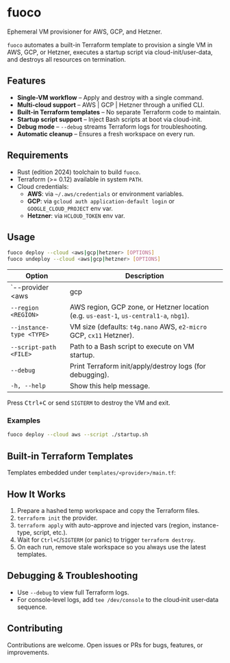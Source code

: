 # fuoco

Ephemeral VM provisioner for AWS, GCP, and Hetzner.

`fuoco` automates a built-in Terraform template to provision a single VM in AWS, GCP, or Hetzner,
executes a startup script via cloud-init/user-data, and destroys all resources on termination.

## Features

- **Single-VM workflow** – Apply and destroy with a single command.
- **Multi-cloud support** – AWS | GCP | Hetzner through a unified CLI.
- **Built-in Terraform templates** – No separate Terraform code to maintain.
- **Startup script support** – Inject Bash scripts at boot via cloud-init.
- **Debug mode** – `--debug` streams Terraform logs for troubleshooting.
- **Automatic cleanup** – Ensures a fresh workspace on every run.

## Requirements

- Rust (edition 2024) toolchain to build `fuoco`.
- Terraform (>= 0.12) available in system `PATH`.
- Cloud credentials:
  - **AWS**: via `~/.aws/credentials` or environment variables.
  - **GCP**: via `gcloud auth application-default login` or `GOOGLE_CLOUD_PROJECT` env var.
  - **Hetzner**: via `HCLOUD_TOKEN` env var.


## Usage

```bash
fuoco deploy --cloud <aws|gcp|hetzner> [OPTIONS]
fuoco undeploy --cloud <aws|gcp|hetzner> [OPTIONS]
```

| Option                       | Description                                                                                  |
|------------------------------|----------------------------------------------------------------------------------------------|
| `--provider <aws|gcp|hetzner>`  | Cloud to deploy (aws, gcp, or hetzner).                                                   |
| `--region <REGION>`          | AWS region, GCP zone, or Hetzner location (e.g. `us-east-1`, `us-central1-a`, `nbg1`).       |
| `--instance-type <TYPE>`     | VM size (defaults: `t4g.nano` AWS, `e2-micro` GCP, `cx11` Hetzner).                          |
| `--script-path <FILE>`            | Path to a Bash script to execute on VM startup.                                         |
| `--debug`                    | Print Terraform init/apply/destroy logs (for debugging).                                     |
| `-h, --help`                 | Show this help message.                                                                      |

Press <kbd>Ctrl+C</kbd> or send `SIGTERM` to destroy the VM and exit.

### Examples

```bash
fuoco deploy --cloud aws --script ./startup.sh
```

## Built‑in Terraform Templates

Templates embedded under `templates/<provider>/main.tf`:

## How It Works

1. Prepare a hashed temp workspace and copy the Terraform files.
2. `terraform init` the provider.
3. `terraform apply` with auto-approve and injected vars (region, instance-type, script, etc.).
4. Wait for `Ctrl+C`/`SIGTERM` (or panic) to trigger `terraform destroy`.
5. On each run, remove stale workspace so you always use the latest templates.

## Debugging & Troubleshooting

- Use `--debug` to view full Terraform logs.
- For console‑level logs, add `tee /dev/console` to the cloud‑init user‑data sequence.

## Contributing

Contributions are welcome. Open issues or PRs for bugs, features, or improvements.

